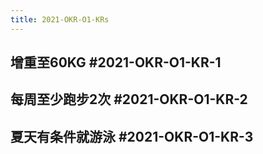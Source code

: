 ```yaml
---
title: 2021-OKR-O1-KRs
---
```


## 增重至60KG #2021-OKR-O1-KR-1
## 每周至少跑步2次 #2021-OKR-O1-KR-2
## 夏天有条件就游泳 #2021-OKR-O1-KR-3
